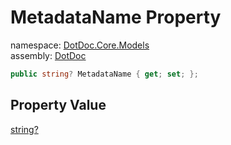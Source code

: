 ﻿# MetadataName Property

namespace: [DotDoc\.Core\.Models](../../DotDoc.Core.Models.md)<br />
assembly: [DotDoc](../../../DotDoc.md)



```csharp
public string? MetadataName { get; set; };
```

## Property Value

[string?](https://docs.microsoft.com/ja-jp/dotnet/api/System.String)

